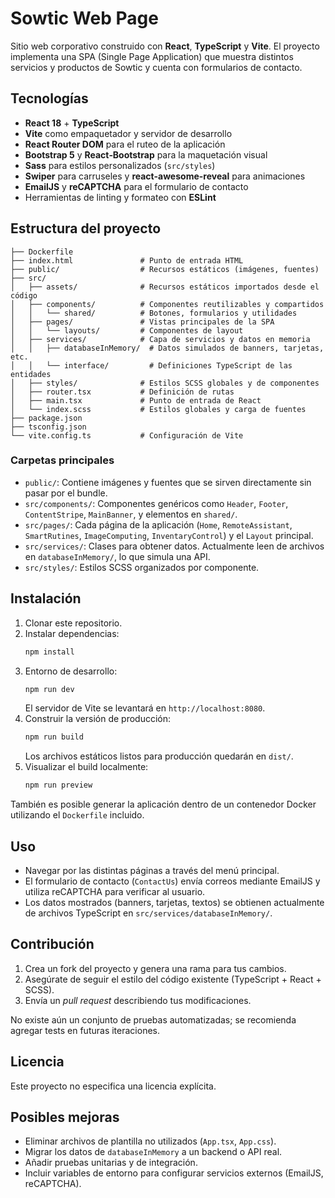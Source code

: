 # Sowtic Web Page

Sitio web corporativo construido con **React**, **TypeScript** y **Vite**. El proyecto implementa una SPA (Single Page Application) que muestra distintos servicios y productos de Sowtic y cuenta con formularios de contacto.

## Tecnologías

- **React 18** + **TypeScript**
- **Vite** como empaquetador y servidor de desarrollo
- **React Router DOM** para el ruteo de la aplicación
- **Bootstrap 5** y **React‑Bootstrap** para la maquetación visual
- **Sass** para estilos personalizados (`src/styles`)
- **Swiper** para carruseles y **react-awesome-reveal** para animaciones
- **EmailJS** y **reCAPTCHA** para el formulario de contacto
- Herramientas de linting y formateo con **ESLint**

## Estructura del proyecto

```
├── Dockerfile
├── index.html               # Punto de entrada HTML
├── public/                  # Recursos estáticos (imágenes, fuentes)
├── src/
│   ├── assets/              # Recursos estáticos importados desde el código
│   ├── components/          # Componentes reutilizables y compartidos
│   │   └── shared/          # Botones, formularios y utilidades
│   ├── pages/               # Vistas principales de la SPA
│   │   └── layouts/         # Componentes de layout
│   ├── services/            # Capa de servicios y datos en memoria
│   │   ├── databaseInMemory/  # Datos simulados de banners, tarjetas, etc.
│   │   └── interface/         # Definiciones TypeScript de las entidades
│   ├── styles/              # Estilos SCSS globales y de componentes
│   ├── router.tsx           # Definición de rutas
│   ├── main.tsx             # Punto de entrada de React
│   └── index.scss           # Estilos globales y carga de fuentes
├── package.json
├── tsconfig.json
└── vite.config.ts           # Configuración de Vite
```

### Carpetas principales

- `public/`: Contiene imágenes y fuentes que se sirven directamente sin pasar por el bundle.
- `src/components/`: Componentes genéricos como `Header`, `Footer`, `ContentStripe`, `MainBanner`, y elementos en `shared/`.
- `src/pages/`: Cada página de la aplicación (`Home`, `RemoteAssistant`, `SmartRutines`, `ImageComputing`, `InventaryControl`) y el `Layout` principal.
- `src/services/`: Clases para obtener datos. Actualmente leen de archivos en `databaseInMemory/`, lo que simula una API.
- `src/styles/`: Estilos SCSS organizados por componente.

## Instalación

1. Clonar este repositorio.
2. Instalar dependencias:
   ```bash
   npm install
   ```
3. Entorno de desarrollo:
   ```bash
   npm run dev
   ```
   El servidor de Vite se levantará en `http://localhost:8080`.
4. Construir la versión de producción:
   ```bash
   npm run build
   ```
   Los archivos estáticos listos para producción quedarán en `dist/`.
5. Visualizar el build localmente:
   ```bash
   npm run preview
   ```

También es posible generar la aplicación dentro de un contenedor Docker utilizando el `Dockerfile` incluido.

## Uso

- Navegar por las distintas páginas a través del menú principal.
- El formulario de contacto (`ContactUs`) envía correos mediante EmailJS y utiliza reCAPTCHA para verificar al usuario.
- Los datos mostrados (banners, tarjetas, textos) se obtienen actualmente de archivos TypeScript en `src/services/databaseInMemory/`.

## Contribución

1. Crea un fork del proyecto y genera una rama para tus cambios.
2. Asegúrate de seguir el estilo del código existente (TypeScript + React + SCSS).
3. Envía un *pull request* describiendo tus modificaciones.

No existe aún un conjunto de pruebas automatizadas; se recomienda agregar tests en futuras iteraciones.

## Licencia

Este proyecto no especifica una licencia explícita.

## Posibles mejoras

- Eliminar archivos de plantilla no utilizados (`App.tsx`, `App.css`).
- Migrar los datos de `databaseInMemory` a un backend o API real.
- Añadir pruebas unitarias y de integración.
- Incluir variables de entorno para configurar servicios externos (EmailJS, reCAPTCHA).
